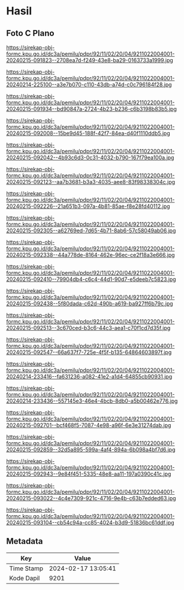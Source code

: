 # Hasil

## Foto C Plano

https://sirekap-obj-formc.kpu.go.id/dc3a/pemilu/pdpr/92/11/02/20/04/9211022004001-20240215-091823--2708ea7d-f249-43e8-ba29-0163733a1999.jpg

https://sirekap-obj-formc.kpu.go.id/dc3a/pemilu/pdpr/92/11/02/20/04/9211022004001-20240214-225100--a3e7b070-c110-43db-a74d-c0c796184f28.jpg

https://sirekap-obj-formc.kpu.go.id/dc3a/pemilu/pdpr/92/11/02/20/04/9211022004001-20240215-091934--bd90847a-2724-4b23-b236-c6b3198b83b5.jpg

https://sirekap-obj-formc.kpu.go.id/dc3a/pemilu/pdpr/92/11/02/20/04/9211022004001-20240215-092008--15be9d45-188f-42f7-84ea-d40f1110ddb5.jpg

https://sirekap-obj-formc.kpu.go.id/dc3a/pemilu/pdpr/92/11/02/20/04/9211022004001-20240215-092042--4b93c6d3-0c31-4032-b790-167f79ea100a.jpg

https://sirekap-obj-formc.kpu.go.id/dc3a/pemilu/pdpr/92/11/02/20/04/9211022004001-20240215-092123--aa7b3681-b3a3-4035-aee8-83f98338304c.jpg

https://sirekap-obj-formc.kpu.go.id/dc3a/pemilu/pdpr/92/11/02/20/04/9211022004001-20240215-092226--21a651b3-097a-4b81-85ae-f8e28fd40112.jpg

https://sirekap-obj-formc.kpu.go.id/dc3a/pemilu/pdpr/92/11/02/20/04/9211022004001-20240215-092305--a62769ed-7d65-4b71-8ab6-57c58049ab06.jpg

https://sirekap-obj-formc.kpu.go.id/dc3a/pemilu/pdpr/92/11/02/20/04/9211022004001-20240215-092338--44a778de-8164-462e-96ec-ce2f18a3e666.jpg

https://sirekap-obj-formc.kpu.go.id/dc3a/pemilu/pdpr/92/11/02/20/04/9211022004001-20240215-092410--79904db4-c6c4-44d1-90d7-e5deeb7c5823.jpg

https://sirekap-obj-formc.kpu.go.id/dc3a/pemilu/pdpr/92/11/02/20/04/9211022004001-20240215-092438--5f80dada-c62d-490b-a619-ba927ff6b79c.jpg

https://sirekap-obj-formc.kpu.go.id/dc3a/pemilu/pdpr/92/11/02/20/04/9211022004001-20240215-092513--3c670ced-b3c6-44c3-aea1-c70f1cd7d35f.jpg

https://sirekap-obj-formc.kpu.go.id/dc3a/pemilu/pdpr/92/11/02/20/04/9211022004001-20240215-092547--66a637f7-725e-4f5f-b135-64864603897f.jpg

https://sirekap-obj-formc.kpu.go.id/dc3a/pemilu/pdpr/92/11/02/20/04/9211022004001-20240214-233416--fa631236-a082-41e2-a1d4-64855cb90931.jpg

https://sirekap-obj-formc.kpu.go.id/dc3a/pemilu/pdpr/92/11/02/20/04/9211022004001-20240214-233436--557145e3-46e4-4bcb-8db0-a5b00462e776.jpg

https://sirekap-obj-formc.kpu.go.id/dc3a/pemilu/pdpr/92/11/02/20/04/9211022004001-20240215-092701--bcf468f5-7087-4e98-a96f-6e3e31274dab.jpg

https://sirekap-obj-formc.kpu.go.id/dc3a/pemilu/pdpr/92/11/02/20/04/9211022004001-20240215-092859--32d5a895-599a-4af4-894a-6b098a4bf7d6.jpg

https://sirekap-obj-formc.kpu.go.id/dc3a/pemilu/pdpr/92/11/02/20/04/9211022004001-20240215-092943--9e84f451-5335-48e8-aa11-197a0390c41c.jpg

https://sirekap-obj-formc.kpu.go.id/dc3a/pemilu/pdpr/92/11/02/20/04/9211022004001-20240215-093022--4c4e7309-921c-4716-9e4b-c63b7edded63.jpg

https://sirekap-obj-formc.kpu.go.id/dc3a/pemilu/pdpr/92/11/02/20/04/9211022004001-20240215-093104--cb54c94a-cc85-4024-b3d9-51836bc61ddf.jpg


## Metadata

| Key        | Value               |
| ---------- | ------------------- |
| Time Stamp | 2024-02-17 13:05:41 |
| Kode Dapil | 9201                |



